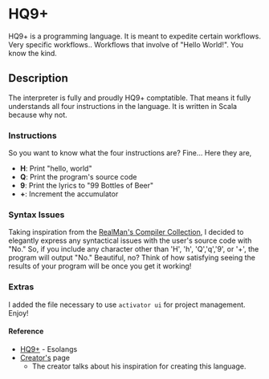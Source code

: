 # HQ9+
HQ9+ is a programming language. It is meant to expedite certain workflows.
Very specific workflows.. Workflows that involve of "Hello World!". You
know the kind.

## Description
The interpreter is fully and proudly HQ9+ comptatible. That means it fully
understands all four instructions in the language.
It is written in Scala because why not.

### Instructions
So you want to know what the four instructions are? Fine... Here they are,
- **H**: Print "hello, world"
- **Q**: Print the program's source code
- **9**: Print the lyrics to "99 Bottles of Beer"
- **+**: Increment the accumulator

### Syntax Issues
Taking inspiration from the [RealMan's Compiler Collection](http://somewhere.fscked.org/proj/rmcc/),
I decided to elegantly express any syntactical issues with the user's
source code with "No." So, if you include any character other than 'H', 'h',
'Q','q','9', or '+', the program will output "No." Beautiful, no?
Think of how satisfying seeing the results of your program will be once
you get it working!

### Extras
I added the file necessary to use `activator ui` for project management.
Enjoy!


#### Reference
* [HQ9+](https://esolangs.org/wiki/HQ9+) - Esolangs
* [Creator's](http://web.archive.org/web/20090602074545/http://www.cliff.biffle.org/esoterica/hq9plus.html) page
    * The creator talks about his inspiration for creating this language.
